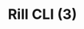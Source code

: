 ---
title: "Rill CLI (3)"
sidebar_label: "Rill CLI (3)"
sidebar_position: 1
hide_table_of_contents: false
---